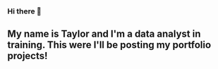 ### Hi there 👋
## My name is Taylor and I'm a data analyst in training. This were I'll be posting my portfolio projects!
